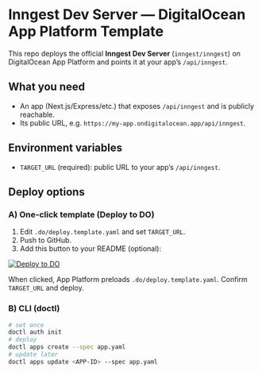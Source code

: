 # Inngest Dev Server — DigitalOcean App Platform Template

This repo deploys the official **Inngest Dev Server** (`inngest/inngest`) on
DigitalOcean App Platform and points it at your app’s `/api/inngest`.

## What you need

- An app (Next.js/Express/etc.) that exposes `/api/inngest` and is publicly reachable.
- Its public URL, e.g. `https://my-app.ondigitalocean.app/api/inngest`.

## Environment variables

- `TARGET_URL` (required): public URL to your app’s `/api/inngest`.

## Deploy options

### A) One-click template (Deploy to DO)
1. Edit `.do/deploy.template.yaml` and set `TARGET_URL`.
2. Push to GitHub.
3. Add this button to your README (optional):

[![Deploy to DO](https://www.deploytodo.com/do-btn-blue.svg)](
  https://cloud.digitalocean.com/apps/new?repo=https://github.com/REPO-OWNER/REPO-NAME/tree/main
)

When clicked, App Platform preloads `.do/deploy.template.yaml`. Confirm `TARGET_URL` and deploy.

### B) CLI (doctl)

```bash
# set once
doctl auth init
# deploy
doctl apps create --spec app.yaml
# update later
doctl apps update <APP-ID> --spec app.yaml

